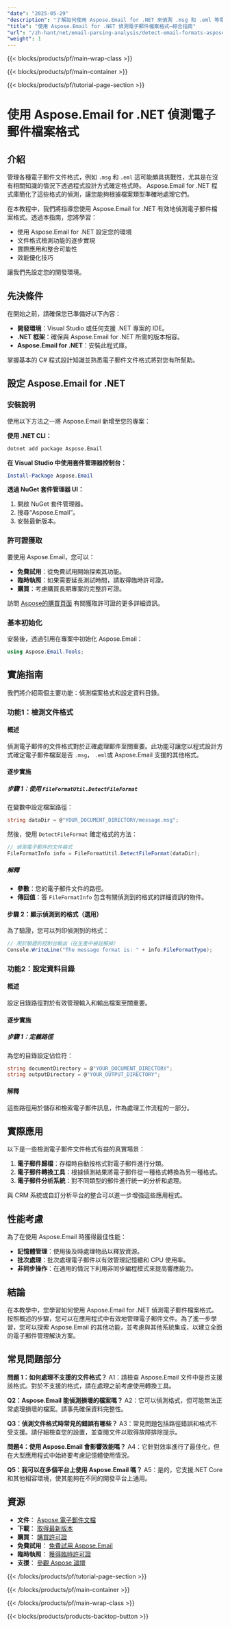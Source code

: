 ```yaml
---
"date": "2025-05-29"
"description": "了解如何使用 Aspose.Email for .NET 來偵測 .msg 和 .eml 等電子郵件格式。依照我們的逐步指南，增強您的電子郵件處理工作流程。"
"title": "使用 Aspose.Email for .NET 偵測電子郵件檔案格式—綜合指南"
"url": "/zh-hant/net/email-parsing-analysis/detect-email-formats-aspose-dotnet/"
"weight": 1
---
```


{{< blocks/products/pf/main-wrap-class >}}

{{< blocks/products/pf/main-container >}}

{{< blocks/products/pf/tutorial-page-section >}}
# 使用 Aspose.Email for .NET 偵測電子郵件檔案格式

## 介紹

管理各種電子郵件文件格式，例如 `.msg` 和 `.eml` 這可能頗具挑戰性，尤其是在沒有相關知識的情況下透過程式設計方式確定格式時。 Aspose.Email for .NET 程式庫簡化了這些格式的偵測，讓您能夠根據檔案類型準確地處理它們。

在本教程中，我們將指導您使用 Aspose.Email for .NET 有效地偵測電子郵件檔案格式。透過本指南，您將學習：
- 使用 Aspose.Email for .NET 設定您的環境
- 文件格式檢測功能的逐步實現
- 實際應用和整合可能性
- 效能優化技巧

讓我們先設定您的開發環境。

## 先決條件

在開始之前，請確保您已準備好以下內容：
- **開發環境**：Visual Studio 或任何支援 .NET 專案的 IDE。
- **.NET 框架**：確保與 Aspose.Email for .NET 所需的版本相容。
- **Aspose.Email for .NET**：安裝此程式庫。

掌握基本的 C# 程式設計知識並熟悉電子郵件文件格式將對您有所幫助。

## 設定 Aspose.Email for .NET

### 安裝說明

使用以下方法之一將 Aspose.Email 新增至您的專案：

**使用 .NET CLI：**

```bash
dotnet add package Aspose.Email
```

**在 Visual Studio 中使用套件管理器控制台：**

```powershell
Install-Package Aspose.Email
```

**透過 NuGet 套件管理器 UI：**
1. 開啟 NuGet 套件管理器。
2. 搜尋“Aspose.Email”。
3. 安裝最新版本。

### 許可證獲取

要使用 Aspose.Email，您可以：
- **免費試用**：從免費試用開始探索其功能。
- **臨時執照**：如果需要延長測試時間，請取得臨時許可證。
- **購買**：考慮購買長期專案的完整許可證。

訪問 [Aspose的購買頁面](https://purchase.aspose.com/buy) 有關獲取許可證的更多詳細資訊。

### 基本初始化

安裝後，透過引用在專案中初始化 Aspose.Email：

```csharp
using Aspose.Email.Tools;
```

## 實施指南

我們將介紹兩個主要功能：偵測檔案格式和設定資料目錄。

### 功能1：檢測文件格式

#### 概述

偵測電子郵件的文件格式對於正確處理郵件至關重要。此功能可讓您以程式設計方式確定電子郵件檔案是否 `.msg`， `.eml`或 Aspose.Email 支援的其他格式。

#### 逐步實施

##### 步驟 1：使用 `FileFormatUtil.DetectFileFormat`

在變數中設定檔案路徑：

```csharp
string dataDir = @"YOUR_DOCUMENT_DIRECTORY/message.msg";
```

然後，使用 `DetectFileFormat` 確定格式的方法：

```csharp
// 偵測電子郵件的文件格式
FileFormatInfo info = FileFormatUtil.DetectFileFormat(dataDir);
```

##### 解釋
- **參數**：您的電子郵件文件的路徑。
- **傳回值**：答 `FileFormatInfo` 包含有關偵測到的格式的詳細資訊的物件。

#### 步驟 2：顯示偵測到的格式（選用）

為了驗證，您可以列印偵測到的格式：

```csharp
// 用於驗證的控制台輸出（在生產中被註解掉）
Console.WriteLine("The message format is: " + info.FileFormatType);
```

### 功能2：設定資料目錄

#### 概述

設定目錄路徑對於有效管理輸入和輸出檔案至關重要。

#### 逐步實施

##### 步驟 1：定義路徑

為您的目錄設定佔位符：

```csharp
string documentDirectory = @"YOUR_DOCUMENT_DIRECTORY";
string outputDirectory = @"YOUR_OUTPUT_DIRECTORY";
```

#### 解釋
這些路徑用於儲存和檢索電子郵件訊息，作為處理工作流程的一部分。

## 實際應用

以下是一些檢測電子郵件文件格式有益的真實場景：
1. **電子郵件歸檔**：存檔時自動按格式對電子郵件進行分類。
2. **電子郵件轉換工具**：根據偵測結果將電子郵件從一種格式轉換為另一種格式。
3. **電子郵件分析系統**：對不同類型的郵件進行統一的分析和處理。

與 CRM 系統或自訂分析平台的整合可以進一步增強這些應用程式。

## 性能考慮

為了在使用 Aspose.Email 時獲得最佳性能：
- **記憶體管理**：使用後及時處理物品以釋放資源。
- **批次處理**：批次處理電子郵件以有效管理記憶體和 CPU 使用率。
- **非同步操作**：在適用的情況下利用非同步編程模式來提高響應能力。

## 結論

在本教學中，您學習如何使用 Aspose.Email for .NET 偵測電子郵件檔案格式。按照概述的步驟，您可以在應用程式中有效地管理電子郵件文件。為了進一步學習，您可以探索 Aspose.Email 的其他功能，並考慮與其他系統集成，以建立全面的電子郵件管理解決方案。

## 常見問題部分

**問題 1：如何處理不支援的文件格式？**
A1：請檢查 Aspose.Email 文件中是否支援該格式。對於不支援的格式，請在處理之前考慮使用轉換工具。

**Q2：Aspose.Email 能偵測損壞的檔案嗎？**
A2：它可以偵測格式，但可能無法正常處理損壞的檔案。請事先確保資料完整性。

**Q3：偵測文件格式時常見的錯誤有哪些？**
A3：常見問題包括路徑錯誤和格式不受支援。請仔細檢查您的設置，並查閱文件以取得故障排除提示。

**問題4：使用 Aspose.Email 會影響效能嗎？**
A4：它針對效率進行了最佳化，但在大型應用程式中始終要考慮記憶體使用情況。

**Q5：我可以在多個平台上使用 Aspose.Email 嗎？**
A5：是的，它支援.NET Core 和其他相容環境，使其能夠在不同的開發平台上通用。

## 資源
- **文件**： [Aspose 電子郵件文檔](https://reference.aspose.com/email/net/)
- **下載**： [取得最新版本](https://releases.aspose.com/email/net/)
- **購買**： [購買許可證](https://purchase.aspose.com/buy)
- **免費試用**： [免費試用 Aspose.Email](https://releases.aspose.com/email/net/)
- **臨時執照**： [獲得臨時許可證](https://purchase.aspose.com/temporary-license/)
- **支援**： [參觀 Aspose 論壇](https://forum.aspose.com/c/email/10)

{{< /blocks/products/pf/tutorial-page-section >}}

{{< /blocks/products/pf/main-container >}}

{{< /blocks/products/pf/main-wrap-class >}}

{{< blocks/products/products-backtop-button >}}
